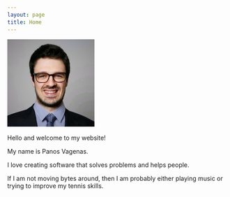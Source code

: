 ```yaml
---
layout: page
title: Home
---
```


<img class="avatar" src="assets/images/photo.jpg" />

Hello and welcome to my website!

My name is Panos Vagenas.

I love creating software that solves problems and helps people.

If I am not moving bytes around, then I am probably either playing music or trying to improve my tennis skills.
